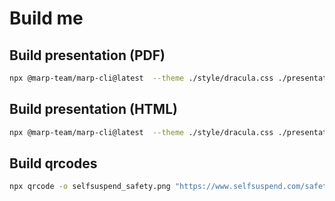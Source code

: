 # Build me

## Build presentation (PDF)

```sh
npx @marp-team/marp-cli@latest  --theme ./style/dracula.css ./presentation.md -o presentation.pdf --pdf-notes --pdf-outline
```

## Build presentation (HTML)

```sh
npx @marp-team/marp-cli@latest  --theme ./style/dracula.css ./presentation.md -o presentation.html
```

## Build qrcodes

```sh
npx qrcode -o selfsuspend_safety.png "https://www.selfsuspend.com/safety"
```
